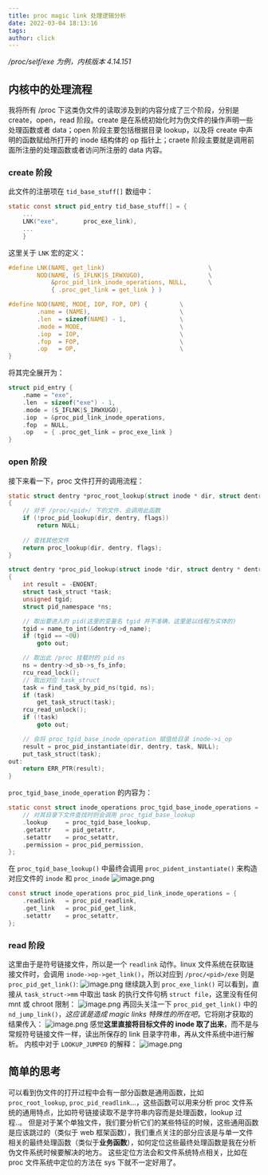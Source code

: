 ```yaml
---
title: proc magic link 处理逻辑分析
date: 2022-03-04 18:13:16
tags:
author: click
---
```

_/proc/self/exe 为例，内核版本 4.14.151_

## 内核中的处理流程

我将所有 /proc 下这类伪文件的读取涉及到的内容分成了三个阶段，分别是 create，open，read 阶段。create 是在系统初始化时为伪文件的操作声明一些处理函数或者 data；open 阶段主要包括根据目录 lookup，以及将 create 中声明的函数赋给所打开的 inode 结构体的 op 指针上；craete 阶段主要就是调用前面所注册的处理函数或者访问所注册的 data 内容。

### create 阶段

此文件的注册项在 `tid_base_stuff[]` 数组中：

```c
static const struct pid_entry tid_base_stuff[] = {
    ...
    LNK("exe",       proc_exe_link),
    ...
    }
```

这里关于 `LNK` 宏的定义：

```c
#define LNK(NAME, get_link)                             \
        NOD(NAME, (S_IFLNK|S_IRWXUGO),                  \
            &proc_pid_link_inode_operations, NULL,      \
            { .proc_get_link = get_link } )

#define NOD(NAME, MODE, IOP, FOP, OP) {         \
        .name = (NAME),                         \
        .len  = sizeof(NAME) - 1,               \
        .mode = MODE,                           \
        .iop  = IOP,                            \
        .fop  = FOP,                            \
        .op   = OP,                             \
}
```

将其完全展开为：

```c
struct pid_entry {
    .name = "exe",
    .len  = sizeof("exe") - 1,
    .mode = (S_IFLNK|S_IRWXUGO),
    .iop  = &proc_pid_link_inode_operations,
    .fop  = NULL,
    .op   = { .proc_get_link = proc_exe_link }
}
```

### open 阶段

接下来看一下，proc 文件打开的调用流程：

```c
static struct dentry *proc_root_lookup(struct inode * dir, struct dentry * dentry, unsigned int flags)
{
    // 对于 /proc/<pid>/ 下的文件，会调用此函数
    if (!proc_pid_lookup(dir, dentry, flags))
        return NULL;
    
    // 查找其他文件
    return proc_lookup(dir, dentry, flags);
}

struct dentry *proc_pid_lookup(struct inode *dir, struct dentry * dentry, unsigned int flags)
{
    int result = -ENOENT;
    struct task_struct *task;
    unsigned tgid;
    struct pid_namespace *ns;

    // 取出要进入的 pid(这里的变量名 tgid 并不准确，这里是以线程为实体的)
    tgid = name_to_int(&dentry->d_name);
    if (tgid == ~0U)
        goto out;

    // 取出此 /proc 挂载时的 pid ns
    ns = dentry->d_sb->s_fs_info;
    rcu_read_lock();
    // 取出对应 task_struct
    task = find_task_by_pid_ns(tgid, ns);
    if (task)
        get_task_struct(task);
    rcu_read_unlock();
    if (!task)
        goto out;

    // 会将 proc_tgid_base_inode_operation 赋值给目录 inode->i_op
    result = proc_pid_instantiate(dir, dentry, task, NULL);
    put_task_struct(task);
out:
    return ERR_PTR(result);
}
```

`proc_tgid_base_inode_operation` 的内容为：

```c
static const struct inode_operations proc_tgid_base_inode_operations = {
    // 对其目录下文件查找时则会调用 proc_tgid_base_lookup
    .lookup     = proc_tgid_base_lookup,
    .getattr    = pid_getattr,
    .setattr    = proc_setattr,
    .permission = proc_pid_permission,
};
```

在 `proc_tgid_base_lookup()` 中最终会调用 `proc_pident_instantiate()` 来构造对应文件的 `inode` 和 `proc_inode`
![image.png](https://b3logfile.com/file/2023/03/solo-fetchupload-13837556882866983591-0jLrHh2.png)

```c
const struct inode_operations proc_pid_link_inode_operations = {
    .readlink   = proc_pid_readlink,
    .get_link   = proc_pid_get_link,
    .setattr    = proc_setattr,
};
```

### read 阶段

这里由于是符号链接文件，所以是一个 `readlink` 动作。linux 文件系统在获取链接文件时，会调用 `inode->op->get_link()`，所以对应到 `/proc/<pid>/exe` 则是 `proc_pid_get_link()`:
![image.png](https://b3logfile.com/file/2023/03/solo-fetchupload-14929494736103633446-MQf2bvh.png)
继续跳入到 `proc_exe_link()` 可以看到，直接从 `task_struct->mm` 中取出 task 的执行文件句柄 `struct file`，这里没有任何 mnt 或 chroot 限制：
![image.png](https://b3logfile.com/file/2023/03/solo-fetchupload-10371927861497632516-HfL6mhT.png)
再回头关注一下 `proc_pid_get_link()` 中的 `nd_jump_link()`，_这应该是造成 magic links 特殊性的所在吧_，它将刚才获取的结果传入：
![image.png](https://b3logfile.com/file/2023/03/solo-fetchupload-6830618879581833496-KbgWUA7.png)
感觉**这里直接将目标文件的 inode 取了出来**，而不是与常规符号链接文件一样，读出所保存的 link 目录字符串，再从文件系统中进行解析。
内核中对于 `LOOKUP_JUMPED` 的解释：
![image.png](https://b3logfile.com/file/2023/03/solo-fetchupload-11492132095999872800-D2PzqXP.png)


## 简单的思考

可以看到伪文件的打开过程中会有一部分函数是通用函数，比如 `proc_root_lookup`, `proc_pid_readlink`...，这些函数可以用来分析 proc 文件系统的通用特点，比如符号链接读取不是字符串内容而是处理函数，lookup 过程..。
但是对于某个单独文件，我们要分析它们的某些特征的时候，这些通用函数是应该跳过的（类似于 web 框架函数），我们重点关注的部分应该是与单一文件相关的最终处理函数（类似于**业务函数**），如何定位这些最终处理函数是我在分析伪文件系统时候要解决的地方。
这些定位方法会和文件系统特点相关，比如在 proc 文件系统中定位的方法在 sys 下就不一定好用了。


